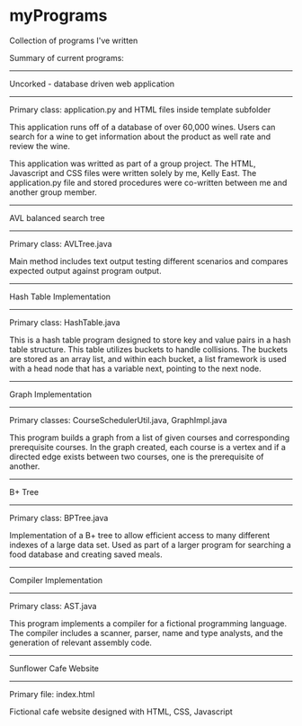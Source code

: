 # myPrograms
Collection of programs I've written

Summary of current programs:

*********************************
Uncorked - database driven web application
*********************************
Primary class: application.py and HTML files inside template subfolder

This application runs off of a database of over 60,000 wines. Users can search for a wine to get information about the product as well rate and review the wine.

This application was writted as part of a group project. The HTML, Javascript and CSS files were written solely by me, Kelly East. The application.py file and stored procedures were co-written between me and another group member.

*********************************
AVL balanced search tree
*********************************
Primary class: AVLTree.java

Main method includes text output testing different scenarios and compares expected output against program output.

*********************************
Hash Table Implementation
*********************************
Primary class: HashTable.java

This is a hash table program designed to store key and value pairs in a hash table structure. This table utilizes buckets to handle collisions. The buckets are stored as an array list, and within each bucket, a list framework is used with a head node that has a variable next, pointing to the next node.

*********************************
Graph Implementation
*********************************
Primary classes: CourseSchedulerUtil.java, GraphImpl.java 

This program builds a graph from a list of given courses and corresponding prerequisite courses. In the graph created, each course is a vertex and if a directed edge exists between two courses, one is the prerequisite of another.

*********************************
B+ Tree
*********************************
Primary class: BPTree.java

Implementation of a B+ tree to allow efficient access to many different indexes of a large data set. Used as part of a larger program for searching a food database and creating saved meals.

*********************************
Compiler Implementation
*********************************
Primary class: AST.java

This program implements a compiler for a fictional programming language. The compiler includes a scanner, parser, name and type analysts, and the generation of relevant assembly code.

*********************************
Sunflower Cafe Website
*********************************
Primary file: index.html

Fictional cafe website designed with HTML, CSS, Javascript

